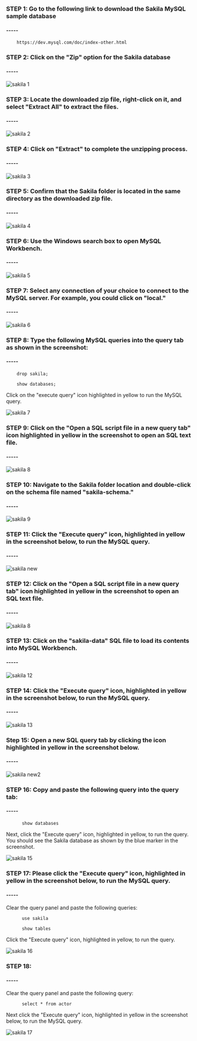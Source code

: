 ### STEP 1: Go to the following link to download  the Sakila MySQL sample database

#### -----

        https://dev.mysql.com/doc/index-other.html

### STEP 2: Click on the "Zip" option for the Sakila database

#### -----

![sakila 1](https://github.com/user-attachments/assets/7e279590-4e47-4b72-8e2e-124247595185)

### STEP 3: Locate the downloaded zip file, right-click on it, and select "Extract All" to extract the files.

#### -----

![sakila 2](https://github.com/user-attachments/assets/0fdf4188-d85a-41bc-8e9a-5c9f30d76e74)

### STEP 4: Click on "Extract" to complete the unzipping process.

#### -----

![sakila 3](https://github.com/user-attachments/assets/b6944d18-a7b7-4633-b1a0-9776e8fbe30c)

### STEP 5: Confirm that the Sakila folder is located in the same directory as the downloaded zip file.

#### -----

![sakila 4](https://github.com/user-attachments/assets/7a611c78-71c1-4f48-a7b1-2876a551a952)

### STEP 6: Use the Windows search box to open MySQL Workbench. 

#### -----

![sakila 5](https://github.com/user-attachments/assets/da5035db-6a81-4541-a0dd-081bfb43ea5c)

### STEP 7: Select any connection of your choice to connect to the MySQL server. For example, you could click on "local."

#### -----

![sakila 6](https://github.com/user-attachments/assets/acdca308-a814-4c0d-a1da-89e0f9063d1a)

### STEP 8: Type the following MySQL queries into the query tab as shown in the screenshot:

#### -----

        drop sakila;
    
        show databases;

 Click on the "execute query" icon highlighted in yellow to run the MySQL query.

![sakila 7](https://github.com/user-attachments/assets/dc1c4a17-a131-49ee-981b-aec4553818c8)

### STEP 9: Click on the "Open a SQL script file in a new query tab" icon highlighted in yellow in the screenshot to open an SQL text file.

#### -----

![sakila 8](https://github.com/user-attachments/assets/032d7646-1cb2-414f-aec8-76739af65ada)

### STEP 10: Navigate to the Sakila folder location and double-click on the schema file named "sakila-schema." 

#### -----

![sakila 9](https://github.com/user-attachments/assets/5d5d93de-3654-43d6-bfb6-e03788c98c6d)

### STEP 11: Click the "Execute query" icon, highlighted in yellow in the screenshot below, to run the MySQL query.

#### -----

![sakila new](https://github.com/user-attachments/assets/c9447043-a43a-4483-a901-5417f28b55e9)

### STEP 12: Click on the "Open a SQL script file in a new query tab" icon highlighted in yellow in the screenshot to open an SQL text file.

#### -----

![sakila 8](https://github.com/user-attachments/assets/032d7646-1cb2-414f-aec8-76739af65ada)

### STEP 13: Click on the "sakila-data" SQL file to load its contents into MySQL Workbench.

#### -----

![sakila 12](https://github.com/user-attachments/assets/a4bdaa43-3fc8-4cde-be73-813bc69b2620)

### STEP 14: Click the "Execute query" icon, highlighted in yellow in the screenshot below, to run the MySQL query.

#### -----

![sakila 13](https://github.com/user-attachments/assets/997aeffd-6f32-41ed-8063-4a45bf52ad2b)

### Step 15: Open a new SQL query tab by clicking the icon highlighted in yellow in the screenshot below.

#### -----

  ![sakila new2](https://github.com/user-attachments/assets/124e46e9-409c-49e6-8a31-e0adb2f3913d)

### STEP 16: Copy and paste the following query into the query tab:

#### -----

          show databases
  
  Next, click the "Execute query" icon, highlighted in yellow, to run the query. You should see the Sakila database as shown by the blue marker in the screenshot.

![sakila 15](https://github.com/user-attachments/assets/e7212c53-0963-46a0-a3bb-36094cbe1a72)

### STEP 17: Please click the "Execute query" icon, highlighted in yellow in the screenshot below, to run the MySQL query.

#### -----

  Clear the query panel and paste the following queries:

          use sakila
        
          show tables

  Click the "Execute query" icon, highlighted in yellow, to run the query.

![sakila 16](https://github.com/user-attachments/assets/d0d3f59c-c898-42cf-8120-28b9d7f84ea4)

### STEP 18:

#### -----

  Clear the query panel and paste the following query:

          select * from actor

  Next click the "Execute query" icon, highlighted in yellow in the screenshot below, to run the MySQL query.

![sakila 17](https://github.com/user-attachments/assets/686a2698-b47f-4727-9fe5-7e3666d5ab0b)


















